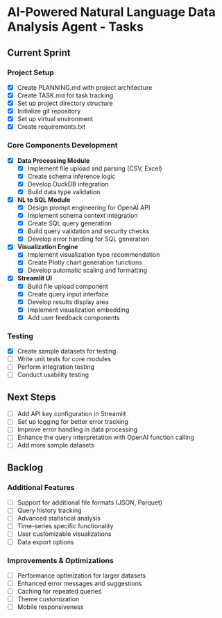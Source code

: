 # AI-Powered Natural Language Data Analysis Agent - Tasks

## Current Sprint

### Project Setup
- [x] Create PLANNING.md with project architecture
- [x] Create TASK.md for task tracking
- [x] Set up project directory structure
- [x] Initialize git repository
- [x] Set up virtual environment
- [x] Create requirements.txt

### Core Components Development
- [x] **Data Processing Module**
  - [x] Implement file upload and parsing (CSV, Excel)
  - [x] Create schema inference logic
  - [x] Develop DuckDB integration
  - [x] Build data type validation
  
- [x] **NL to SQL Module**
  - [x] Design prompt engineering for OpenAI API
  - [x] Implement schema context integration
  - [x] Create SQL query generation
  - [x] Build query validation and security checks
  - [x] Develop error handling for SQL generation
  
- [x] **Visualization Engine**
  - [x] Implement visualization type recommendation
  - [x] Create Plotly chart generation functions
  - [x] Develop automatic scaling and formatting

- [x] **Streamlit UI**
  - [x] Build file upload component
  - [x] Create query input interface
  - [x] Develop results display area
  - [x] Implement visualization embedding
  - [x] Add user feedback components

### Testing
- [x] Create sample datasets for testing
- [ ] Write unit tests for core modules
- [ ] Perform integration testing
- [ ] Conduct usability testing

## Next Steps
- [ ] Add API key configuration in Streamlit
- [ ] Set up logging for better error tracking
- [ ] Improve error handling in data processing
- [ ] Enhance the query interpretation with OpenAI function calling
- [ ] Add more sample datasets

## Backlog

### Additional Features
- [ ] Support for additional file formats (JSON, Parquet)
- [ ] Query history tracking
- [ ] Advanced statistical analysis
- [ ] Time-series specific functionality
- [ ] User customizable visualizations
- [ ] Data export options

### Improvements & Optimizations
- [ ] Performance optimization for larger datasets
- [ ] Enhanced error messages and suggestions
- [ ] Caching for repeated queries
- [ ] Theme customization
- [ ] Mobile responsiveness 